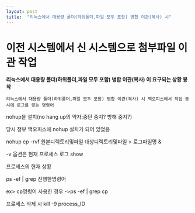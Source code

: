 ```yaml
---
layout: post
title:  "리눅스에서 대용량 폴더(하위폴더,파일 모두 포함) 병합 이관(복사) 시"
---
```


# 이전 시스템에서 신 시스템으로 첨부파일 이관 작업

**리눅스에서 대용량 폴더(하위폴더,파일 모두 포함) 병합 이관(복사) 이 요구되는 상황 봉착**

    리눅스에서 대용량 폴더(하위폴더,파일 모두 포함) 병합 이관(복사) 시 백오피스에서 작업 동시에 로그를 쌓는 명령어

  nohup을 설치(no hang up의 약자:중단 중지? 방해 중지?) 
 
  당시 정부 백오피스에 nohup 설치가 되어 있었음

  nohup cp -rvf 원본디렉토리및파일 대상디렉토리및파일 > 로그파일명 & 

  -v 옵션은 현재 프로세스 로그 show

프로세스의 현재 상황
  
  ps -ef | grep 진행한명령어

  ex> cp명령어 사용한 경우 ->ps -ef | grep cp

  프로세스 삭제 시 kill -9 process_ID

